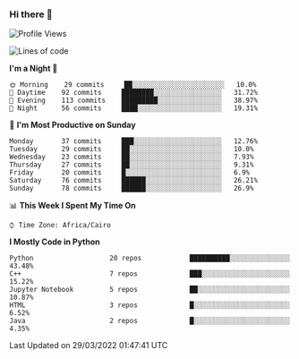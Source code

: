 ### Hi there 👋

<!--
**AMR-KELEG/AMR-KELEG** is a ✨ _special_ ✨ repository because its `README.md` (this file) appears on your GitHub profile.

Here are some ideas to get you started:

- 🔭 I’m currently working on ...
- 🌱 I’m currently learning ...
- 👯 I’m looking to collaborate on ...
- 🤔 I’m looking for help with ...
- 💬 Ask me about ...
- 📫 How to reach me: ...
- 😄 Pronouns: ...
- ⚡ Fun fact: ...
-->

<!--START_SECTION:waka-->
![Profile Views](http://img.shields.io/badge/Profile%20Views-18-blue)

![Lines of code](https://img.shields.io/badge/From%20Hello%20World%20I%27ve%20Written-2%20Million%20lines%20of%20code-blue)

**I'm a Night 🦉** 

```text
🌞 Morning    29 commits     ██░░░░░░░░░░░░░░░░░░░░░░░   10.0% 
🌆 Daytime    92 commits     ████████░░░░░░░░░░░░░░░░░   31.72% 
🌃 Evening    113 commits    █████████░░░░░░░░░░░░░░░░   38.97% 
🌙 Night      56 commits     ████░░░░░░░░░░░░░░░░░░░░░   19.31%

```
📅 **I'm Most Productive on Sunday** 

```text
Monday       37 commits     ███░░░░░░░░░░░░░░░░░░░░░░   12.76% 
Tuesday      29 commits     ██░░░░░░░░░░░░░░░░░░░░░░░   10.0% 
Wednesday    23 commits     ██░░░░░░░░░░░░░░░░░░░░░░░   7.93% 
Thursday     27 commits     ██░░░░░░░░░░░░░░░░░░░░░░░   9.31% 
Friday       20 commits     █░░░░░░░░░░░░░░░░░░░░░░░░   6.9% 
Saturday     76 commits     ██████░░░░░░░░░░░░░░░░░░░   26.21% 
Sunday       78 commits     ██████░░░░░░░░░░░░░░░░░░░   26.9%

```


📊 **This Week I Spent My Time On** 

```text
⌚︎ Time Zone: Africa/Cairo

```

**I Mostly Code in Python** 

```text
Python                   20 repos            ██████████░░░░░░░░░░░░░░░   43.48% 
C++                      7 repos             ███░░░░░░░░░░░░░░░░░░░░░░   15.22% 
Jupyter Notebook         5 repos             ██░░░░░░░░░░░░░░░░░░░░░░░   10.87% 
HTML                     3 repos             █░░░░░░░░░░░░░░░░░░░░░░░░   6.52% 
Java                     2 repos             █░░░░░░░░░░░░░░░░░░░░░░░░   4.35%

```



 Last Updated on 29/03/2022 01:47:41 UTC
<!--END_SECTION:waka-->
